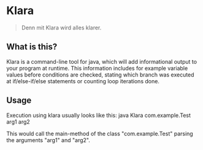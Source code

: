Klara
=====

> Denn mit Klara wird alles klarer.

What is this?
-------------

Klara is a command-line tool for java, which will add informational output to your program at runtime.
This information includes for example variable values before conditions are checked, stating which branch was executed at if/else-if/else statements or counting loop iterations done.

Usage
-----

Execution using klara usually looks like this:
	java Klara com.example.Test arg1 arg2

This would call the main-method of the class "com.example.Test" parsing the arguments "arg1" and "arg2".